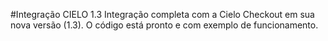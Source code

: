#Integração CIELO 1.3
Integração completa com a Cielo Checkout em sua nova versão (1.3).
O código está pronto e com exemplo de funcionamento.